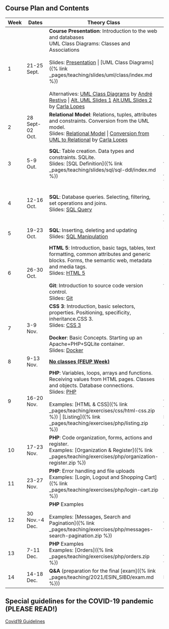 ## Course Plan and Contents

| Week | Dates          | Theory Class                                                 | Practical Class                                              |
| ---- | -------------- | ------------------------------------------------------------ | ------------------------------------------------------------ |
| 1    | 21-25 Sept. | **Course Presentation**: Introduction to the web and databases<br />UML Class Diagrams: Classes and Associations<br /><br />Slides: [Presentation](/teaching/2021/ESIN_SIBD/presentation/) \| [UML Class Diagrams]({% link _pages/teaching/slides/uml/class/index.md %}) <br/><br/> Alternatives: [UML Class Diagrams](https://web.fe.up.pt/~arestivo/presentation/uml-classes) by [André Restivo](https://web.fe.up.pt/~arestivo/page/) \| [Alt. UML Slides 1](https://drive.google.com/open?id=1_hGXTIVIQLHAwtZWNrwh1qARVYuS25CR) [Alt.UML Slides 2](https://drive.google.com/open?id=1AzI2PvqbNL-B6MVcEtazYgxZ_EBmU7C9) by [Carla Lopes](http://www.carlalopes.com) | No practical class                                           |
| 2    | 28 Sept-02 Oct. | **Relational Model**: Relations, tuples, attributes and constraints. Conversion from the UML model.<br />Slides: [Relational Model](https://web.fe.up.pt/~arestivo/presentation/relationalmodel) \| [Conversion from UML to Relational](https://drive.google.com/file/d/1LCbseRfrHvnyd1f4oYi1zMt2dVM2Q8BA/view?usp=sharing) by [Carla Lopes](http://www.carlalopes.com) | UML <br/>[Exercises]({% link _pages/teaching/exercises/uml/class/index.md %}) |
| 3    | 5-9 Out. | **SQL**: Table creation. Data types and constraints. SQLite.<br />Slides: [SQL Definition]({% link _pages/teaching/slides/sql/sql-ddl/index.md %}) | Relational Model <br/>[Exercises]({% link _pages/teaching/exercises/uml/conversion_to_relational/index.md %}) \| <i class="fa fa-envelope fa-pulse delivery"></i>**Delivery** [Project]({% link _pages/teaching/2021/ESIN_SIBD/esin/project.md %}) Topics and Group Formation |
| 4    | 12-16 Oct.   | **SQL**: Database queries. Selecting, filtering, set operations and joins.<br />Slides: [SQL Query](https://web.fe.up.pt/~arestivo/presentation/sql-dql) | SQL <br/>[Exercises on Schema Design using SQL]({% link _pages/teaching/solutions/uml/conversion_to_relational/index.md %}) \| [SQLite3 Guide]({% link _pages/teaching/howto/sqlite/index.md %}) \| [Solutions]({% link _pages/teaching/exercises/sql/ddl/index.md %}) |
| 5    | 19-23 Oct.   | **SQL**: Inserting, deleting and updating<br />Slides: [SQL Manipulation](https://web.fe.up.pt/~arestivo/presentation/sql-dml) | SQL Query writing exercises <br/>[Exercises]({% link _pages/teaching/exercises/sql/dql/index.md %}) |
| 6    | 26-30 Oct.   | **HTML 5**: Introduction, basic tags, tables, text formatting, common attributes and generic blocks. Forms, the semantic web, metadata and media tags.<br />Slides: [HTML 5](https://web.fe.up.pt/~arestivo/presentation/html5)<br/><br/>**Git**: Introduction to source code version control.<br/>Slides: [Git](/teaching/slides/git/basics/) | SQL Query writing exercises <br/>[Exercises]({% link _pages/teaching/exercises/sql/dql/index.md %}) \| [Solutions]({% link _pages/teaching/exercises/sql/dql/index.md %}) |
| 7 | 3-9 Nov. | **CSS 3**: Introduction, basic selectors, properties. Positioning, specificity, inheritance.CSS 3.<br />Slides: [CSS 3](https://web.fe.up.pt/~arestivo/presentation/css3)<br /><br />**Docker**: Basic Concepts. Starting up an Apache+PHP+SQLite container.<br/>Slides: [Docker](/teaching/slides/docker/basics/)<br/> | HTML [Exercises]({% link _pages/teaching/exercises/html/html5/index.md %}) |
| 8    | 9-13 Nov.       | **[No classes (FEUP Week)](https://sigarra.up.pt/feup/pt/web_base.gera_pagina?p_pagina=página%20estática%20genérica%20106)** |                                                              |
| 9   | 16-20 Nov.  | **PHP**: Variables, loops, arrays and functions. Receiving values from HTML pages. Classes and objects. Database connections.<br />Slides: [PHP](https://web.fe.up.pt/~arestivo/presentation/php)<br /><br />Examples: [HTML & CSS]({% link _pages/teaching/exercises/css/html-css.zip %}) \| [Listing]({% link _pages/teaching/exercises/php/listing.zip %})| CSS [Exercises](https://www.fe.up.pt/~arestivo/page/exercises/css/) \| [Solutions](https://www.fe.up.pt/~arestivo/page/solutions/css/)  <br /><br />[Working locally using Docker]({% link _pages/teaching/howto/local_dev_with_docker/index.md %}) \| <i class="fas fa-video recording"></i> [Live Coding (News website exercise)](https://www.youtube.com/playlist?list=PL2P6FJpC6dvADsq5iTcRHASMdY7CcXTLt) <br /><br /><i class="fa fa-envelope fa-pulse delivery"></i>**Delivery** UML and Relational Model for the [Project]({% link _pages/teaching/2021/ESIN_SIBD/esin/project.md %}) |
| 10   | 17-23 Nov.     | **PHP**: Code organization, forms, actions and register.<br />Examples: [Organization & Register]({% link _pages/teaching/exercises/php/organization-register.zip %}) | [PHP Exercises](https://web.fe.up.pt/~arestivo/page/exercises/php/) |
| 11   | 23-27 Nov.   | **PHP**: Error handling and file uploads<br />Examples: [Login, Logout and Shopping Cart]({% link _pages/teaching/exercises/php/login-cart.zip %}) | [Project]({% link _pages/teaching/2021/ESIN_SIBD/esin/project.md %}) Support  <br/><br/>[PHP FAQ and Common Mistakes]({% link _pages/teaching/2021/ESIN_SIBD/tips_faq.md %}) |
| 12   | 30 Nov.-4 Dec. | **PHP** Examples<br /><br />Examples: [Messages, Search and Pagination]({% link _pages/teaching/exercises/php/messages-search-pagination.zip %}) | [Project]({% link _pages/teaching/2021/ESIN_SIBD/esin/project.md %}) Support \| [PHP Exercises](https://web.fe.up.pt/~arestivo/page/exercises/php/) |
| 13   | 7-11 Dec.    | **PHP** Examples<br />Examples: [Orders]({% link _pages/teaching/exercises/php/orders.zip %}) | [Project]({% link _pages/teaching/2021/ESIN_SIBD/esin/project.md %}) Support \| [PHP Exercises](https://web.fe.up.pt/~arestivo/page/exercises/php/) |
| 14   | 14-18 Dec.   | **Q&A** (preparation for the final [exam]({% link _pages/teaching/2021/ESIN_SIBD/exam.md %}))                   | <i class="fa fa-envelope fa-pulse delivery"></i>**Delivery** Project Presentation                                     |

## Special guidelines for the COVID-19 pandemic (PLEASE READ!)

[Covid19 Guidelines](/teaching/2021/ESIN_SIBD/covid19rules)